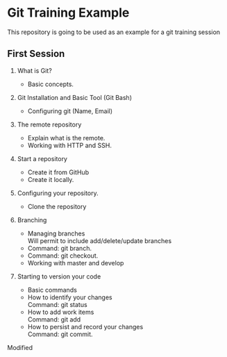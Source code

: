 # Git Training Example

This repository is going to be used as an example for a git training session

## First Session

1. What is Git?
    - Basic concepts.

2. Git Installation and Basic Tool (Git Bash)
    - Configuring git (Name, Email)

3. The remote repository
    - Explain what is the remote.
    - Working with HTTP and SSH.

4. Start a repository
    - Create it from GitHub
    - Create it locally.

5. Configuring your repository.
    - Clone the repository

6. Branching
    - Managing branches\
    Will permit to include add/delete/update branches
    - Command: git branch.
    - Command: git checkout.
    - Working with master and develop

7. Starting to version your code
    - Basic commands
    - How to identify your changes\
    Command: git status
    - How to add work items\
    Command: git add
    - How to persist and record your changes\
    Command: git commit.


Modified